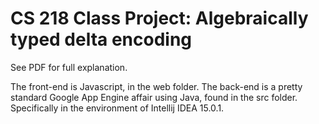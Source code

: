 # CS 218 Class Project: Algebraically typed delta encoding

See PDF for full explanation.

The front-end is Javascript, in the web folder. 
The back-end is a pretty standard Google App Engine affair
using Java, found in the src folder. Specifically in the environment
of Intellij IDEA 15.0.1.
